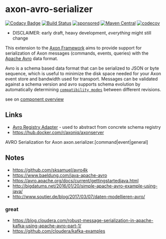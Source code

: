 # axon-avro-serializer

[![Codacy Badge](https://api.codacy.com/project/badge/Grade/e5518754d4fd4eea80ef02a95be59486)](https://app.codacy.com/gh/holixon/axon-avro-serializer?utm_source=github.com&utm_medium=referral&utm_content=holixon/axon-avro-serializer&utm_campaign=Badge_Grade_Settings)
[![Build Status](https://github.com/holixon/axon-avro-serializer/workflows/Development%20branches/badge.svg)](https://github.com/holixon/axon-avro-serializer/actions)
[![sponsored](https://img.shields.io/badge/sponsoredBy-Holisticon-RED.svg)](https://holisticon.de/)
[![Maven Central](https://maven-badges.herokuapp.com/maven-central/io.holixon.axon.avro/axon-avro-serializer/badge.svg)](https://maven-badges.herokuapp.com/maven-central/io.holixon.axon.avro/axon-avro-serializer)
[![codecov](https://codecov.io/gh/holixon/axon-avro-serializer/branch/develop/graph/badge.svg?token=ZKDNW1QJ1Y)](https://codecov.io/gh/holixon/axon-avro-serializer)


* DISCLAIMER: early draft, heavy development, *everything* might still change

This extension to the [Axon Framework](https://docs.axoniq.io/reference-guide/) aims to provide support for serialization of Axon messages (commands, events, queries) with the [Apache Avro](https://avro.apache.org/docs/current/) data format.

Avro is a schema based data format that can be serialized to JSON or byte sequence, which is useful to minimize
the disk space needed for your Axon event store and bandwidth used for transport.
Messages can be validated against a schema version and avro supports schema evolution by automatically determining
[`compatibility modes`](https://docs.confluent.io/platform/current/schema-registry/avro.html) between different revisions.

see on [component overview](file:/docs/README.md)


## Links

* [Avro Registry Adapter](https://github.com/holixon/avro-registry-adapter) - used to abstract from concrete schema registry
* <https://hub.docker.com/r/axoniq/axonserver>


AVRO Serialization for Axon axon.serializer.[command|event|general]


## Notes

* <https://github.com/sksamuel/avro4k>
* <https://www.baeldung.com/java-apache-avro>
* <https://avro.apache.org/docs/current/gettingstartedjava.html>
* <http://bigdatums.net/2016/01/20/simple-apache-avro-example-using-java/>
* <http://www.soutier.de/blog/2017/03/07/daten-modellieren-avro/>

### great

* <https://blog.cloudera.com/robust-message-serialization-in-apache-kafka-using-apache-avro-part-1/>
* <https://github.com/cloudera/kafka-examples>

